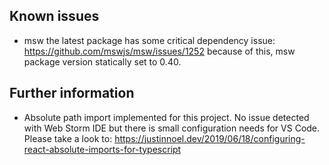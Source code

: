 ## Known issues

- msw the latest package has some critical dependency issue: https://github.com/mswjs/msw/issues/1252 because of this, msw package version statically set to 0.40.

## Further information
- Absolute path import implemented for this project. No issue detected with Web Storm IDE but there is small configuration needs for VS Code. Please take a look to: https://justinnoel.dev/2019/06/18/configuring-react-absolute-imports-for-typescript